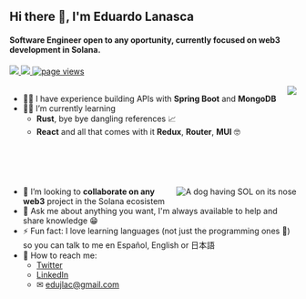 ## Hi there 👋, I'm Eduardo Lanasca

#### Software Engineer open to any oportunity, currently focused on web3 development in Solana.

<a href="https://www.instagram.com/lenguajeprogramador/">
	<img src="https://img.shields.io/badge/Lenguaje Programador-+30k-blueviolet?style=flat&logo=instagram"/>
</a>
<a href="https://edulanasca.hashnode.dev/">
	<img src="https://img.shields.io/badge/Blog-passing-success?style=flat&logo=hashnode"/>
</a>
<a href="https://github.com/edulanasca/edulanasca">
  <img src="https://komarev.com/ghpvc/?username=edulanasca" alt="page views" />
 </a>

<br>
<br>

<a href="https://github.com/anuraghazra/github-readme-stats">
  <img align="right" src="https://github-readme-stats.vercel.app/api?username=edulanasca&count_private=true" />
</a>

- 👨‍💻 I have experience building APIs with **Spring Boot** and **MongoDB**
- 👨‍🔬 I’m currently learning 
	- **Rust**, bye bye dangling references 📈
	- **React** and all that comes with it **Redux**, **Router**, **MUI** 🤓

<br>
<br>
<h1></h1>

<img align="right" alt="A dog having SOL on its nose" src="https://media.giphy.com/media/ejzh6gqG1FYj5Zy1dU/giphy-downsized.gif" />

- 👯 I’m looking to **collaborate on any web3** project in the Solana ecosistem
- 💬 Ask me about anything you want, I'm always available to help and share knowledge 😁
- ⚡ Fun fact: I love learning languages (not just the programming ones 🤭) so you can talk to me en Español, English or 日本語
- 📡 How to reach me:
	- [Twitter](https://twitter.com/edjlac)
	- [LinkedIn](https://www.linkedin.com/in/eduardolanasca/)
	- ✉ edujlac@gmail.com
